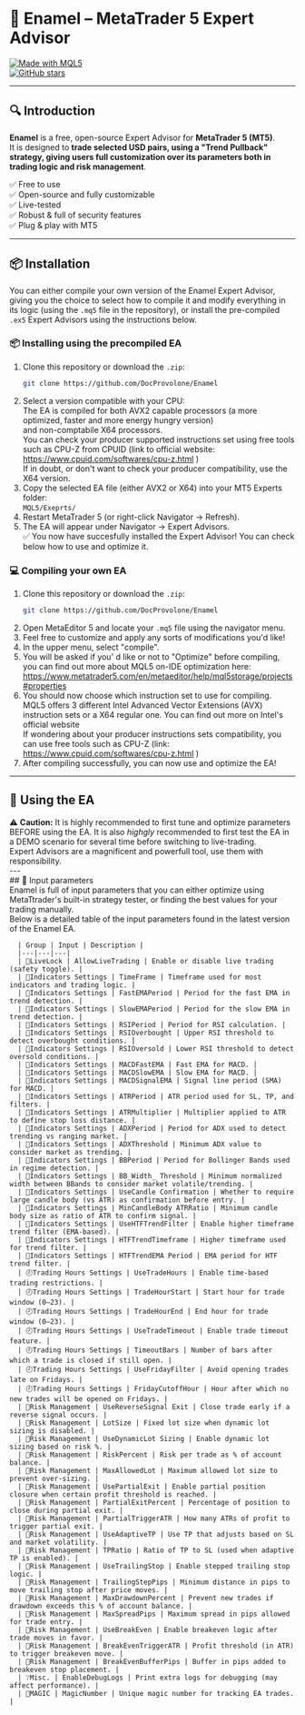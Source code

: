 # 🦷 Enamel – MetaTrader 5 Expert Advisor

[![Made with MQL5](https://img.shields.io/badge/Made%20with-MQL5-blue.svg)](https://www.mql5.com/en/docs)   
[![GitHub stars](https://img.shields.io/github/stars/DocProvolone/Enamel.svg?style=social)](https://github.com/DocProvolone/Enamel/stargazers)

---

## 🔍 Introduction
**Enamel** is a free, open-source Expert Advisor for **MetaTrader 5 (MT5)**.  
It is designed to **trade selected USD pairs, using a "Trend Pullback" strategy, giving users full customization over its parameters both in trading logic and risk management**.

✅ Free to use  
✅ Open-source and fully customizable  
✅ Live-tested  
✅ Robust & full of security features  
✅ Plug & play with MT5  

---

## 📦 Installation

You can either compile your own version of the Enamel Expert Advisor, giving you the choice to select how to compile it and modify everything in its logic (using the ` .mq5 ` file in the repository),
or install the pre-compiled `.ex5` Expert Advisors using the instructions below.

### 📦 Installing using the precompiled EA


1. Clone this repository or download the `.zip`:  
   ```bash
   git clone https://github.com/DocProvolone/Enamel
2. Select a version compatible with your CPU:  
      The EA is compiled for both AVX2 capable processors (a more optimized, faster and more energy hungry version)  
      and non-comptabile X64 processors.  
      You can check your producer supported instructions set using free tools such as CPU-Z from CPUID (link to official website: https://www.cpuid.com/softwares/cpu-z.html )  
      If in doubt, or don't want to check your producer compatibility, use the X64 version.  
3. Copy the selected EA file (either AVX2 or X64) into your MT5 Experts folder:  
   ` MQL5/Exeprts/ `  
4. Restart MetaTrader 5 (or right-click Navigator → Refresh).  
5. The EA will appear under Navigator → Expert Advisors.  
✅ You now have succesfully installed the Expert Advisor! You can check below how to use and optimize it.

### 💻 Compiling your own EA  
1. Clone this repository or download the `.zip`:  
   ```bash
   git clone https://github.com/DocProvolone/Enamel  
2. Open MetaEditor 5 and locate your ` .mq5 ` file using the navigator menu.  
3. Feel free to customize and apply any sorts of modifications you'd like!  
4. In the upper menu, select "compile".  
5. You will be asked if you' d like or not to "Optimize" before compiling, you can find out more about MQL5 on-IDE optimization here: https://www.metatrader5.com/en/metaeditor/help/mql5storage/projects#properties  
6. You should now choose which instruction set to use for compiling.  
   MQL5 offers 3 different Intel Advanced Vector Extensions (AVX) instruction sets or a X64 regular one. You can find out more on Intel's official website  
   If wondering about your producer instructions sets compatibility, you can use free tools such as CPU-Z (link: https://www.cpuid.com/softwares/cpu-z.html )  
7. After compiling successfully, you can now use and optimize the EA!  

---

## 📩 Using the EA  

⚠️ **Caution:** It is highly recommended to first tune and optimize parameters BEFORE using the EA. It is also *highgly* recommended to first test the EA in a DEMO scenario for several time before switching to live-trading.  
    Expert Advisors are a magnificent and powerfull tool, use them with responsibility.  
    ---  
    ## 🔢 Input parameters  
    Enamel is full of input parameters that you can either optimize using MetaTtrader's built-in strategy tester, or finding the best values for your trading manually.  
    Below is a detailed table of the input parameters found in the latest version of the Enamel EA.  

    
      | Group | Input | Description |
      |---|---|---|
      | 🔐LiveLock | AllowLiveTrading | Enable or disable live trading (safety toggle). |
      | 🚧Indicators Settings | TimeFrame | Timeframe used for most indicators and trading logic. |
      | 🚧Indicators Settings | FastEMAPeriod | Period for the fast EMA in trend detection. |
      | 🚧Indicators Settings | SlowEMAPeriod | Period for the slow EMA in trend detection. |
      | 🚧Indicators Settings | RSIPeriod | Period for RSI calculation. |
      | 🚧Indicators Settings | RSIOverbought | Upper RSI threshold to detect overbought conditions. |
      | 🚧Indicators Settings | RSIOversold | Lower RSI threshold to detect oversold conditions. |
      | 🚧Indicators Settings | MACDFastEMA | Fast EMA for MACD. |
      | 🚧Indicators Settings | MACDSlowEMA | Slow EMA for MACD. |
      | 🚧Indicators Settings | MACDSignalEMA | Signal line period (SMA) for MACD. |
      | 🚧Indicators Settings | ATRPeriod | ATR period used for SL, TP, and filters. |
      | 🚧Indicators Settings | ATRMultiplier | Multiplier applied to ATR to define stop loss distance. |
      | 🚧Indicators Settings | ADXPeriod | Period for ADX used to detect trending vs ranging market. |
      | 🚧Indicators Settings | ADXThreshold | Minimum ADX value to consider market as trending. |
      | 🚧Indicators Settings | BBPeriod | Period for Bollinger Bands used in regime detection. |
      | 🚧Indicators Settings | BB_Width_ Threshold | Minimum normalized width between BBands to consider market volatile/trending. |
      | 🚧Indicators Settings | UseCandle Confirmation | Whether to require large candle body (vs ATR) as confirmation before entry. |
      | 🚧Indicators Settings | MinCandleBody ATRRatio | Minimum candle body size as ratio of ATR to confirm signal. |
      | 🚧Indicators Settings | UseHTFTrendFilter | Enable higher timeframe trend filter (EMA-based). |
      | 🚧Indicators Settings | HTFTrendTimeframe | Higher timeframe used for trend filter. |
      | 🚧Indicators Settings | HTFTrendEMA Period | EMA period for HTF trend filter. |
      | 🕗Trading Hours Settings | UseTradeHours | Enable time-based trading restrictions. |
      | 🕗Trading Hours Settings | TradeHourStart | Start hour for trade window (0–23). |
      | 🕗Trading Hours Settings | TradeHourEnd | End hour for trade window (0–23). |
      | 🕗Trading Hours Settings | UseTradeTimeout | Enable trade timeout feature. |
      | 🕗Trading Hours Settings | TimeoutBars | Number of bars after which a trade is closed if still open. |
      | 🕗Trading Hours Settings | UseFridayFilter | Avoid opening trades late on Fridays. |
      | 🕗Trading Hours Settings | FridayCutoffHour | Hour after which no new trades will be opened on Fridays. |
      | 💱Risk Management | UseReverseSignal Exit | Close trade early if a reverse signal occurs. |
      | 💱Risk Management | LotSize | Fixed lot size when dynamic lot sizing is disabled. |
      | 💱Risk Management | UseDynamicLot Sizing | Enable dynamic lot sizing based on risk %. |
      | 💱Risk Management | RiskPercent | Risk per trade as % of account balance. |
      | 💱Risk Management | MaxAllowedLot | Maximum allowed lot size to prevent over-sizing. |
      | 💱Risk Management | UsePartialExit | Enable partial position closure when certain profit threshold is reached. |
      | 💱Risk Management | PartialExitPercent | Percentage of position to close during partial exit. |
      | 💱Risk Management | PartialTriggerATR | How many ATRs of profit to trigger partial exit. |
      | 💱Risk Management | UseAdaptiveTP | Use TP that adjusts based on SL and market volatility. |
      | 💱Risk Management | TPRatio | Ratio of TP to SL (used when adaptive TP is enabled). |
      | 💱Risk Management | UseTrailingStop | Enable stepped trailing stop logic. |
      | 💱Risk Management | TrailingStepPips | Minimum distance in pips to move trailing stop after price moves. |
      | 💱Risk Management | MaxDrawdownPercent | Prevent new trades if drawdown exceeds this % of account balance. |
      | 💱Risk Management | MaxSpreadPips | Maximum spread in pips allowed for trade entry. |
      | 💱Risk Management | UseBreakEven | Enable breakeven logic after trade moves in favor. |
      | 💱Risk Management | BreakEvenTriggerATR | Profit threshold (in ATR) to trigger breakeven move. |
      | 💱Risk Management | BreakEvenBufferPips | Buffer in pips added to breakeven stop placement. |
      | ❔Misc. | EnableDebugLogs | Print extra logs for debugging (may affect performance). |
      | 🔮MAGIC | MagicNumber | Unique magic number for tracking EA trades. |
           
